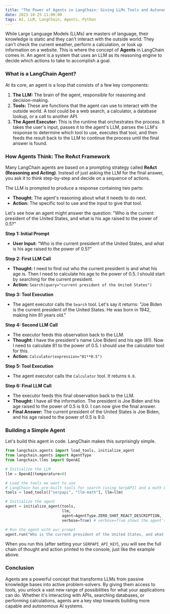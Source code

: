 ```yaml
---
title: "The Power of Agents in LangChain: Giving LLMs Tools and Autonomy"
date: 2023-10-25 11:00:00
tags: AI, LLM, LangChain, Agents, Python
---
```


While Large Language Models (LLMs) are masters of language, their knowledge is static and they can't interact with the outside world. They can't check the current weather, perform a calculation, or look up information on a website. This is where the concept of **Agents** in LangChain comes in. An agent is a system that uses an LLM as its reasoning engine to decide which actions to take to accomplish a goal.

<!--more-->

### What is a LangChain Agent?

At its core, an agent is a loop that consists of a few key components:

1.  **The LLM:** The brain of the agent, responsible for reasoning and decision-making.
2.  **Tools:** These are functions that the agent can use to interact with the outside world. A tool could be a web search, a calculator, a database lookup, or a call to another API.
3.  **The Agent Executor:** This is the runtime that orchestrates the process. It takes the user's input, passes it to the agent's LLM, parses the LLM's response to determine which tool to use, executes that tool, and then feeds the result back to the LLM to continue the process until the final answer is found.

### How Agents Think: The ReAct Framework

Many LangChain agents are based on a prompting strategy called **ReAct (Reasoning and Acting)**. Instead of just asking the LLM for the final answer, you ask it to think step-by-step and decide on a sequence of actions.

The LLM is prompted to produce a response containing two parts:

*   **Thought:** The agent's reasoning about what it needs to do next.
*   **Action:** The specific tool to use and the input to give that tool.

Let's see how an agent might answer the question: "Who is the current president of the United States, and what is his age raised to the power of 0.5?"

**Step 1: Initial Prompt**
*   **User Input:** "Who is the current president of the United States, and what is his age raised to the power of 0.5?"

**Step 2: First LLM Call**
*   **Thought:** I need to find out who the current president is and what his age is. Then I need to calculate his age to the power of 0.5. I should start by searching for the current president.
*   **Action:** `Search(query="current president of the United States")`

**Step 3: Tool Execution**
*   The agent executor calls the `Search` tool. Let's say it returns: "Joe Biden is the current president of the United States. He was born in 1942, making him 81 years old."

**Step 4: Second LLM Call**
*   The executor feeds this observation back to the LLM.
*   **Thought:** I have the president's name (Joe Biden) and his age (81). Now I need to calculate 81 to the power of 0.5. I should use the calculator tool for this.
*   **Action:** `Calculator(expression="81**0.5")`

**Step 5: Tool Execution**
*   The agent executor calls the `Calculator` tool. It returns `9.0`.

**Step 6: Final LLM Call**
*   The executor feeds this final observation back to the LLM.
*   **Thought:** I have all the information. The president is Joe Biden and his age raised to the power of 0.5 is 9.0. I can now give the final answer.
*   **Final Answer:** The current president of the United States is Joe Biden, and his age raised to the power of 0.5 is 9.0.

### Building a Simple Agent

Let's build this agent in code. LangChain makes this surprisingly simple.

```python
from langchain.agents import load_tools, initialize_agent
from langchain.agents import AgentType
from langchain.llms import OpenAI

# Initialize the LLM
llm = OpenAI(temperature=0)

# Load the tools we want to use
# LangChain has pre-built tools for search (using SerpAPI) and a math LLM
tools = load_tools(["serpapi", "llm-math"], llm=llm)

# Initialize the agent
agent = initialize_agent(tools, 
                         llm, 
                         agent=AgentType.ZERO_SHOT_REACT_DESCRIPTION, 
                         verbose=True) # verbose=True shows the agent's thoughts

# Run the agent with our prompt
agent.run("Who is the current president of the United States, and what is his age raised to the power of 0.5?")
```

When you run this (after setting your `SERPAPI_API_KEY`), you will see the full chain of thought and action printed to the console, just like the example above.

### Conclusion

Agents are a powerful concept that transforms LLMs from passive knowledge bases into active problem-solvers. By giving them access to tools, you unlock a vast new range of possibilities for what your applications can do. Whether it's interacting with APIs, searching databases, or performing calculations, agents are a key step towards building more capable and autonomous AI systems.